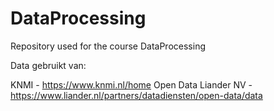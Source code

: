 # DataProcessing
Repository used for the course DataProcessing

Data gebruikt van:

KNMI - https://www.knmi.nl/home
Open Data Liander NV - https://www.liander.nl/partners/datadiensten/open-data/data 
